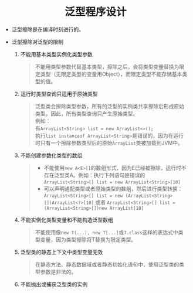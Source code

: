 # <center>泛型程序设计</center>
* 泛型擦除是在编译时刻进行的。  

* 泛型擦除对泛型的限制
    1. 不能用基本类型实例化类型参数  
        > 不能用类型参数代替基本类型，擦除之后，会将类型变量替换为限定类型（无限定类型的变量用Object），而限定类型不能存储基本类型的值。
    
    2. 运行时类型查询只适用于原始类型
        > 泛型类会擦除类型参数，所有的泛型的实例类共享擦除后形成原始类型，因此，所有类型查询只产生原始类型。  
        例如：  
        有`ArrayList<String> list = new ArrayList<>();`  
        执行`list instanceof ArrayList<String>`是错误的，因为在运行时只有一个擦除参数类型后的原始`ArrayList`类被加载到JVM中。  
    
    3. 不能创建参数化类型的数组  
        > * 不能使用`new A<E>[]`的数组形式，因为E已经被擦除，运行时不存在泛型类A<E>。例如：执行下列语句是错误的  
        `ArrayList<String>[] list = new ArrayList<String>[10]`
        > * 可以声明通配类型或者原始类型的数组，然后进行类型转换：  
        `ArrayList<String>[] list = new (ArrayList<String>[])ArrayList<?>[10]`
        或者 `ArrayList<String>[] list = (ArrayList<String>[])new ArrayList[10]`  

    4. 不能实例化类型变量和不能构造泛型数组
        > 不能使用像`new T(...), new T[...]`或`T.class`这样的表达式中类型变量，因为类型擦除将T替换为限定类型。

    5. 泛型类的静态上下文中类型变量无效
        > 在静态方法、静态数据域或者静态初始化语句中，使用泛型类的类型参数是非法的。

    6. 不能抛出或捕获泛型类的实例